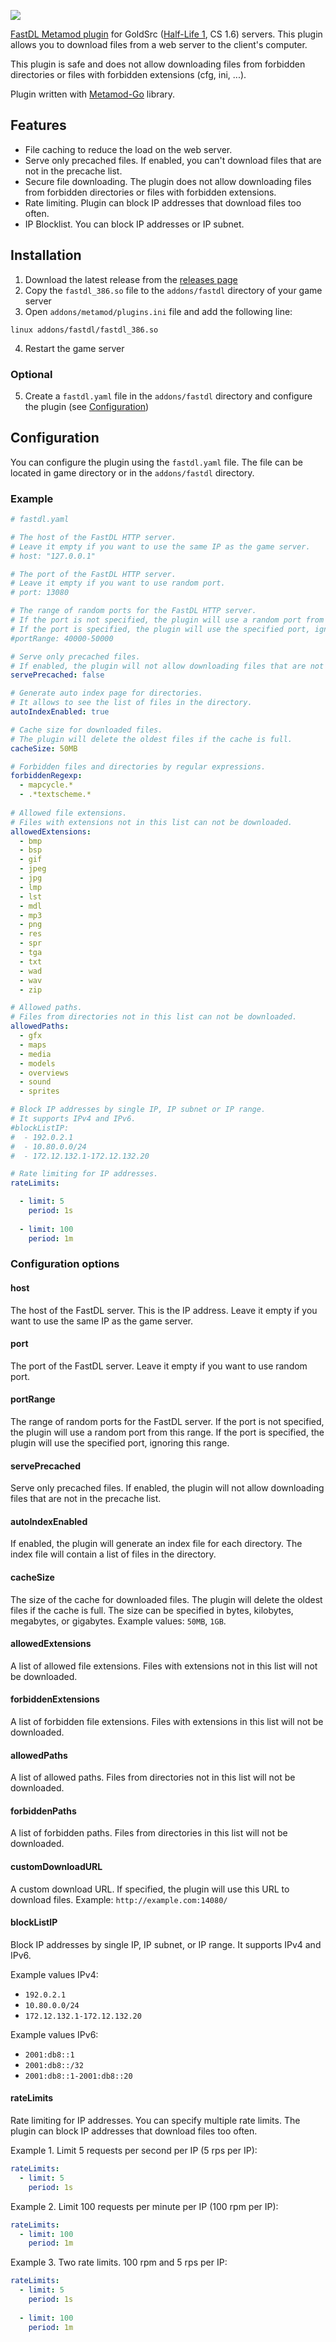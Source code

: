 ![](fastdl-metamod.png)

[FastDL Metamod plugin](https://github.com/et-nik/fastdl-mm) for GoldSrc ([Half-Life 1](https://github.com/ValveSoftware/halflife), CS 1.6) servers. 
This plugin allows you to download files from a web server to the client's computer.

This plugin is safe and does not allow downloading files from forbidden directories or files with forbidden extensions (cfg, ini, ...).

Plugin written with [Metamod-Go](https://github.com/et-nik/metamod-go) library.

## Features

- File caching to reduce the load on the web server.
- Serve only precached files. If enabled, you can't download files that are not in the precache list.
- Secure file downloading. The plugin does not allow downloading files from forbidden directories or files with forbidden extensions.
- Rate limiting. Plugin can block IP addresses that download files too often.
- IP Blocklist. You can block IP addresses or IP subnet.

## Installation

1. Download the latest release from the [releases page](https://github.com/et-nik/fastdl-mm/releases)
2. Copy the `fastdl_386.so` file to the `addons/fastdl` directory of your game server
3. Open `addons/metamod/plugins.ini` file and add the following line:
```
linux addons/fastdl/fastdl_386.so
```

4. Restart the game server

### Optional

5. Create a `fastdl.yaml` file in the `addons/fastdl` directory and configure the plugin (see [Configuration](#configuration))

## Configuration

You can configure the plugin using the `fastdl.yaml` file. The file can be located in game directory or in the `addons/fastdl` directory.

### Example

```yaml
# fastdl.yaml

# The host of the FastDL HTTP server. 
# Leave it empty if you want to use the same IP as the game server.
# host: "127.0.0.1"

# The port of the FastDL HTTP server. 
# Leave it empty if you want to use random port.
# port: 13080

# The range of random ports for the FastDL HTTP server.
# If the port is not specified, the plugin will use a random port from this range.
# If the port is specified, the plugin will use the specified port, ignoring this range.
#portRange: 40000-50000

# Serve only precached files. 
# If enabled, the plugin will not allow downloading files that are not in the precache list.
servePrecached: false

# Generate auto index page for directories. 
# It allows to see the list of files in the directory.
autoIndexEnabled: true

# Cache size for downloaded files. 
# The plugin will delete the oldest files if the cache is full.
cacheSize: 50MB

# Forbidden files and directories by regular expressions.
forbiddenRegexp:
  - mapcycle.*
  - .*textscheme.*
    
# Allowed file extensions. 
# Files with extensions not in this list can not be downloaded.
allowedExtensions:
  - bmp
  - bsp
  - gif
  - jpeg
  - jpg
  - lmp
  - lst
  - mdl
  - mp3
  - png
  - res
  - spr
  - tga
  - txt
  - wad
  - wav
  - zip

# Allowed paths. 
# Files from directories not in this list can not be downloaded.
allowedPaths:
  - gfx
  - maps
  - media
  - models
  - overviews
  - sound
  - sprites

# Block IP addresses by single IP, IP subnet or IP range.
# It supports IPv4 and IPv6.
#blockListIP:
#  - 192.0.2.1
#  - 10.80.0.0/24
#  - 172.12.132.1-172.12.132.20

# Rate limiting for IP addresses.
rateLimits:

  - limit: 5
    period: 1s
    
  - limit: 100
    period: 1m
```

### Configuration options

#### host

The host of the FastDL server. This is the IP address. 
Leave it empty if you want to use the same IP as the game server.

#### port

The port of the FastDL server. Leave it empty if you want to use random port.

#### portRange

The range of random ports for the FastDL server. 
If the port is not specified, the plugin will use a random port from this range. 
If the port is specified, the plugin will use the specified port, ignoring this range.

#### servePrecached

Serve only precached files. If enabled, the plugin will not allow downloading 
files that are not in the precache list.

#### autoIndexEnabled

If enabled, the plugin will generate an index file for each directory. 
The index file will contain a list of files in the directory.

#### cacheSize

The size of the cache for downloaded files. 
The plugin will delete the oldest files if the cache is full. 
The size can be specified in bytes, kilobytes, megabytes, or gigabytes.
Example values: `50MB`, `1GB`.

#### allowedExtensions

A list of allowed file extensions. 
Files with extensions not in this list will not be downloaded.

#### forbiddenExtensions

A list of forbidden file extensions. 
Files with extensions in this list will not be downloaded.

#### allowedPaths

A list of allowed paths. 
Files from directories not in this list will not be downloaded.

#### forbiddenPaths

A list of forbidden paths. 
Files from directories in this list will not be downloaded.

#### customDownloadURL

A custom download URL. 
If specified, the plugin will use this URL to download files.
Example: `http://example.com:14080/`

#### blockListIP

Block IP addresses by single IP, IP subnet, or IP range. 
It supports IPv4 and IPv6.

Example values IPv4:
- `192.0.2.1`
- `10.80.0.0/24`
- `172.12.132.1-172.12.132.20`


Example values IPv6:
- `2001:db8::1`
- `2001:db8::/32`
- `2001:db8::1-2001:db8::20`

#### rateLimits

Rate limiting for IP addresses. 
You can specify multiple rate limits.
The plugin can block IP addresses that download files too often.

Example 1. Limit 5 requests per second per IP (5 rps per IP):
```yaml
rateLimits:
  - limit: 5
    period: 1s
```

Example 2. Limit 100 requests per minute per IP (100 rpm per IP):
```yaml
rateLimits:
  - limit: 100
    period: 1m
```

Example 3. Two rate limits. 100 rpm and 5 rps per IP:
```yaml
rateLimits:
  - limit: 5
    period: 1s
    
  - limit: 100
    period: 1m
```